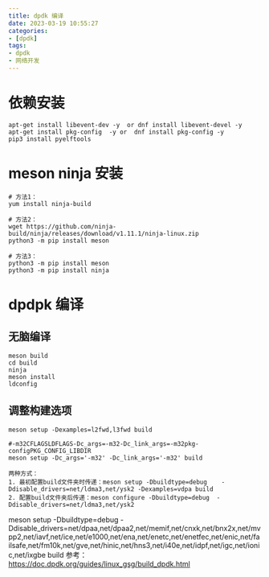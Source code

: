 ```yaml
---
title: dpdk 编译
date: 2023-03-19 10:55:27
categories:
- [dpdk]
tags:
- dpdk
- 网络开发
---
```


# 依赖安装
```shell
apt-get install libevent-dev -y  or dnf install libevent-devel -y
apt-get install pkg-config  -y or  dnf install pkg-config -y
pip3 install pyelftools

```

# meson ninja 安装
```shell
# 方法1：
yum install ninja-build

# 方法2：
wget https://github.com/ninja-build/ninja/releases/download/v1.11.1/ninja-linux.zip
python3 -m pip install meson

# 方法3：
python3 -m pip install meson
python3 -m pip install ninja
```

# dpdpk 编译
## 无脑编译
```shell
meson build
cd build
ninja
meson install
ldconfig
```

## 调整构建选项
```shell
meson setup -Dexamples=l2fwd,l3fwd build

#-m32CFLAGSLDFLAGS-Dc_args=-m32-Dc_link_args=-m32pkg-configPKG_CONFIG_LIBDIR
meson setup -Dc_args='-m32' -Dc_link_args='-m32' build

两种方式：
1. 最初配置build文件夹时传递：meson setup -Dbuildtype=debug    -Ddisable_drivers=net/ldma3,net/ysk2 -Dexamples=vdpa build
2. 配置build文件夹后传递：meson configure -Dbuildtype=debug  -Ddisable_drivers=net/ldma3,net/ysk2
```
meson setup -Dbuildtype=debug  -Ddisable_drivers=net/dpaa,net/dpaa2,net/memif,net/cnxk,net/bnx2x,net/mvpp2,net/iavf,net/ice,net/e1000,net/ena,net/enetc,net/enetfec,net/enic,net/failsafe,net/fm10k,net/gve,net/hinic,net/hns3,net/i40e,net/idpf,net/igc,net/ionic,net/ixgbe build
参考：
https://doc.dpdk.org/guides/linux_gsg/build_dpdk.html